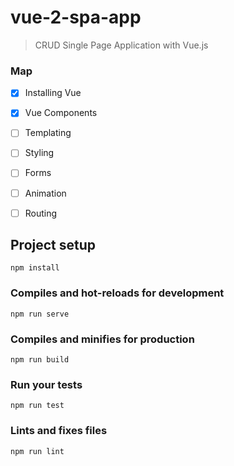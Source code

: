 # vue-2-spa-app

> CRUD Single Page Application with Vue.js

### Map

- [x] Installing Vue
- [X] Vue Components
- [ ] Templating
- [ ] Styling
- [ ] Forms
- [ ] Animation
- [ ] Routing


## Project setup
```
npm install
```

### Compiles and hot-reloads for development
```
npm run serve
```

### Compiles and minifies for production
```
npm run build
```

### Run your tests
```
npm run test
```

### Lints and fixes files
```
npm run lint
```
